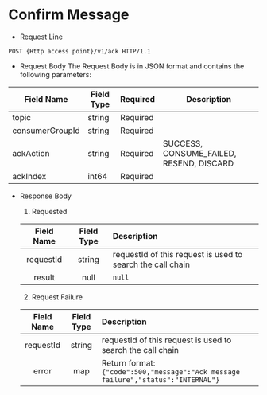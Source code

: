 # Confirm Message

- Request Line

```http
POST {Http access point}/v1/ack HTTP/1.1
```

- Request Body
  The Request Body is in JSON format and contains the following parameters:

| Field Name                     | Field Type | Required     | Description                                                        |
| --------------- | -------- | -------- | ---------------------------------------- |
| topic           | string   | Required |                                          |
| consumerGroupId | string   | Required |                                          |
| ackAction       | string   | Required | SUCCESS, CONSUME_FAILED, RESEND, DISCARD |
| ackIndex        | int64    | Required |                                          |

- Response Body

  1. Requested

  |  Field Name   | Field Type | Description                                                         |
  | :-------: | :------: | :---------------------------------- |
  | requestId                          |  string  | requestId of this request is used to search the call chain |
  |  result   |   null   | `null`|

  2. Request Failure

  |  Field Name   | Field Type | Description                                                         |
  | :-------: | :------: | :------------------------------------------------------------ |
  | requestId                          |  string  | requestId of this request is used to search the call chain |
  |   error   |   map    | Return format:`{"code":500,"message":"Ack message failure","status":"INTERNAL"}`|
